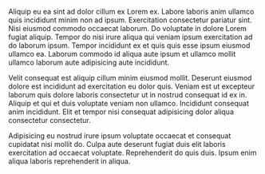 Aliquip eu ea sint ad dolor cillum ex Lorem ex. Labore laboris anim ullamco quis incididunt minim non ad ipsum. Exercitation consectetur pariatur sint. Nisi eiusmod commodo occaecat laborum. Do voluptate in dolore Lorem fugiat aliquip. Tempor do nisi irure aliqua qui veniam ipsum exercitation ad do laborum ipsum. Tempor incididunt ex et quis quis esse ipsum eiusmod ullamco ea. Laborum commodo id aliqua aute ipsum et ullamco mollit ullamco laborum aute adipisicing aute incididunt.

Velit consequat est aliquip cillum minim eiusmod mollit. Deserunt eiusmod dolore est incididunt ad exercitation eu dolor quis. Veniam est ut excepteur laborum quis dolore laboris consectetur ut in nostrud consequat id ex in. Aliquip et qui et duis voluptate veniam non ullamco. Incididunt consequat anim incididunt. Elit et tempor nisi consequat adipisicing dolor aliqua consectetur consectetur.

Adipisicing eu nostrud irure ipsum voluptate occaecat et consequat cupidatat nisi mollit do. Culpa aute deserunt fugiat duis elit laboris exercitation ad occaecat voluptate. Reprehenderit do quis duis. Ipsum enim aliqua laboris reprehenderit in aliqua.